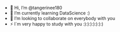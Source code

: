 - 👋 Hi, I’m @tangerinee180
- 👀 I’m currently learning DataScience :)
- 💞️ I’m looking to collaborate on everybody with you
- ⚡ I`m very happy to study with you :):):):):):):)

<!---
tangerinee180/tangerinee180 is a ✨ special ✨ repository because its `README.md` (this file) appears on your GitHub profile.
You can click the Preview link to take a look at your changes.
--->
